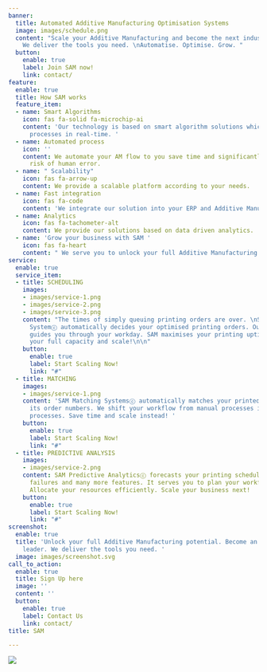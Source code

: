 ```yaml
---
banner:
  title: Automated Additive Manufacturing Optimisation Systems
  image: images/schedule.png
  content: "Scale your Additive Manufacturing and become the next industrial leader.
    We deliver the tools you need. \nAutomatise. Optimise. Grow. "
  button:
    enable: true
    label: Join SAM now!
    link: contact/
feature:
  enable: true
  title: How SAM works
  feature_item:
  - name: Smart Algorithms
    icon: fas fa-solid fa-microchip-ai
    content: 'Our technology is based on smart algorithm solutions which optimise
      processes in real-time. '
  - name: Automated process
    icon: ''
    content: We automate your AM flow to you save time and significantly reduce the
      risk of human error.
  - name: " Scalability"
    icon: fas fa-arrow-up
    content: We provide a scalable platform according to your needs.
  - name: Fast integration
    icon: fas fa-code
    content: 'We integrate our solution into your ERP and Additive Manufacturing Systems. '
  - name: Analytics
    icon: fas fa-tachometer-alt
    content: We provide our solutions based on data driven analytics.
  - name: 'Grow your business with SAM '
    icon: fas fa-heart
    content: " We serve you to unlock your full Additive Manufacturing."
service:
  enable: true
  service_item:
  - title: SCHEDULING
    images:
    - images/service-1.png
    - images/service-2.png
    - images/service-3.png
    content: "The times of simply queuing printing orders are over. \nSAM Scheduling
      Systemⓒ automatically decides your optimised printing orders. Our dashboard
      guides you through your workday. SAM maximises your printing uptime. Unlock
      your full capacity and scale!\n\n"
    button:
      enable: true
      label: Start Scaling Now!
      link: "#"
  - title: MATCHING
    images:
    - images/service-1.png
    content: 'SAM Matching Systemsⓒ automatically matches your printed objects with
      its order numbers. We shift your workflow from manual processes into fully automated
      processes. Save time and scale instead! '
    button:
      enable: true
      label: Start Scaling Now!
      link: "#"
  - title: PREDICTIVE ANALYSIS
    images:
    - images/service-2.png
    content: SAM Predictive Analyticsⓒ forecasts your printing schedules, printer
      failures and many more features. It serves you to plan your workflows optimised.
      Allocate your resources efficiently. Scale your business next!
    button:
      enable: true
      label: Start Scaling Now!
      link: "#"
screenshot:
  enable: true
  title: 'Unlock your full Additive Manufacturing potential. Become an industrial
    leader. We deliver the tools you need. '
  image: images/screenshot.svg
call_to_action:
  enable: true
  title: Sign Up here
  image: ''
  content: ''
  button:
    enable: true
    label: Contact Us
    link: contact/
title: SAM

---
```

![](/images/logo_sam_tagline.png)